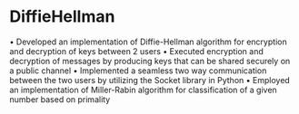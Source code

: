 # DiffieHellman

• Developed an implementation of Diffie-Hellman algorithm for encryption and decryption of keys between 2 users
• Executed encryption and decryption of messages by producing keys that can be shared securely on a public channel
• Implemented a seamless two way communication between the two users by utilizing the Socket library in Python
• Employed an implementation of Miller-Rabin algorithm for classification of a given number based on primality
